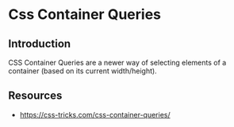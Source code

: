# Css Container Queries

## Introduction

CSS Container Queries are a newer way of selecting elements of a container (based on its current width/height).

## Resources

-   https://css-tricks.com/css-container-queries/
